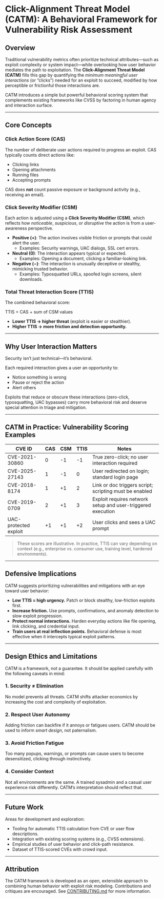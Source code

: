 # Click-Alignment Threat Model (CATM): A Behavioral Framework for Vulnerability Risk Assessment

## Overview

Traditional vulnerability metrics often prioritize technical attributes—such as exploit complexity or system impact—while overlooking how user behavior mediates the path to exploitation. The **Click-Alignment Threat Model (CATM)** fills this gap by quantifying the *minimum meaningful user interactions* (or “clicks”) needed for an exploit to succeed, modified by how perceptible or frictionful those interactions are.

CATM introduces a simple but powerful behavioral scoring system that complements existing frameworks like CVSS by factoring in human agency and interaction surface.

---

## Core Concepts

### Click Action Score (CAS)

The number of deliberate user actions required to progress an exploit. CAS typically counts direct actions like:

- Clicking links
- Opening attachments
- Running files
- Accepting prompts

CAS does **not** count passive exposure or background activity (e.g., receiving an email).

### Click Severity Modifier (CSM)

Each action is adjusted using a **Click Severity Modifier (CSM)**, which reflects how *noticeable*, *suspicious*, or *disruptive* the action is from a user-awareness perspective.

- **Positive (+)**: The action involves visible friction or prompts that could alert the user.
  - Examples: Security warnings, UAC dialogs, SSL cert errors.
- **Neutral (0)**: The interaction appears typical or expected.
  - Examples: Opening a document, clicking a familiar-looking link.
- **Negative (−)**: The interaction is unusually deceptive or stealthy, mimicking trusted behavior.
  - Examples: Typosquatted URLs, spoofed login screens, silent downloads.

### Total Threat Interaction Score (TTIS)

The combined behavioral score:

TTIS = CAS + sum of CSM values


- **Lower TTIS → higher threat** (exploit is easier or stealthier).
- **Higher TTIS → more friction and detection opportunity.**

---

## Why User Interaction Matters

Security isn’t just technical—it’s behavioral.

Each required interaction gives a user an opportunity to:
- Notice something is wrong
- Pause or reject the action
- Alert others

Exploits that reduce or obscure these interactions (zero-click, typosquatting, UAC bypasses) carry more behavioral risk and deserve special attention in triage and mitigation.

---

## CATM in Practice: Vulnerability Scoring Examples

| CVE ID          | CAS | CSM | TTIS | Notes                                                       |
|-----------------|-----|-----|------|-------------------------------------------------------------|
| CVE-2021-30860  | 0   | -1  | -1   | True zero-click; no user interaction required               |
| CVE-2025-27143  | 1   | -1  | 0    | User redirected on login; standard login page               |
| CVE-2018-8174   | 1   | +1  | 2    | Link or doc triggers script; scripting must be enabled      |
| CVE-2019-0709   | 2   | +1  | 3    | Exploit requires network setup and user-triggered execution |
| UAC-protected exploit | +1 | +1 | +2 | User clicks and sees a UAC prompt                         |

> These scores are illustrative. In practice, TTIS can vary depending on context (e.g., enterprise vs. consumer use, training level, hardened environments).

---

## Defensive Implications

CATM suggests prioritizing vulnerabilities and mitigations with an eye toward user behavior:

- **Low TTIS = high urgency.** Patch or block stealthy, low-friction exploits first.
- **Increase friction.** Use prompts, confirmations, and anomaly detection to slow exploit progression.
- **Protect normal interactions.** Harden everyday actions like file opening, link clicking, and credential input.
- **Train users at real inflection points.** Behavioral defense is most effective when it intercepts typical exploit patterns.

---

## Design Ethics and Limitations

CATM is a framework, not a guarantee. It should be applied carefully with the following caveats in mind:

### 1. Security ≠ Elimination
No model prevents all threats. CATM shifts attacker economics by increasing the cost and complexity of exploitation.

### 2. Respect User Autonomy
Adding friction can backfire if it annoys or fatigues users. CATM should be used to inform *smart design*, not paternalism.

### 3. Avoid Friction Fatigue
Too many popups, warnings, or prompts can cause users to become desensitized, clicking through instinctively.

### 4. Consider Context
Not all environments are the same. A trained sysadmin and a casual user experience risk differently. CATM’s interpretation should reflect that.

---

## Future Work

Areas for development and exploration:

- Tooling for automatic TTIS calculation from CVE or user flow descriptions.
- Integration with existing scoring systems (e.g., CVSS extensions).
- Empirical studies of user behavior and click-path resistance.
- Dataset of TTIS-scored CVEs with crowd input.

---

## Attribution

The CATM framework is developed as an open, extensible approach to combining human behavior with exploit risk modeling. Contributions and critiques are encouraged. See [CONTRIBUTING.md](../CONTRIBUTING.md) for more information.

